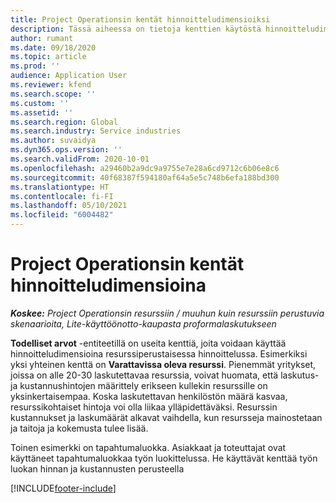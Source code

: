 ```yaml
---
title: Project Operationsin kentät hinnoitteludimensioiksi
description: Tässä aiheessa on tietoja kenttien käytöstä hinnoitteludimensioina Dynamics 365 Project Operationsissa.
author: rumant
ms.date: 09/18/2020
ms.topic: article
ms.prod: ''
audience: Application User
ms.reviewer: kfend
ms.search.scope: ''
ms.custom: ''
ms.assetid: ''
ms.search.region: Global
ms.search.industry: Service industries
ms.author: suvaidya
ms.dyn365.ops.version: ''
ms.search.validFrom: 2020-10-01
ms.openlocfilehash: a29460b2a9dc9a9755e7e28a6cd9712c6b06e8c6
ms.sourcegitcommit: 40f68387f594180af64a5e5c748b6efa188bd300
ms.translationtype: HT
ms.contentlocale: fi-FI
ms.lasthandoff: 05/10/2021
ms.locfileid: "6004482"
---
```

# <a name="project-operations-fields-as-pricing-dimensions"></a>Project Operationsin kentät hinnoitteludimensioina

_**Koskee:** Project Operationsin resurssiin / muuhun kuin resurssiin perustuvia skenaarioita, Lite-käyttöönotto-kaupasta proformalaskutukseen_

**Todelliset arvot** -entiteetillä on useita kenttiä, joita voidaan käyttää hinnoitteludimensioina resurssiperustaisessa hinnoittelussa. Esimerkiksi yksi yhteinen kenttä on **Varattavissa oleva resurssi**. Pienemmät yritykset, joissa on alle 20-30 laskutettavaa resurssia, voivat huomata, että laskutus- ja kustannushintojen määrittely erikseen kullekin resurssille on yksinkertaisempaa. Koska laskutettavan henkilöstön määrä kasvaa, resurssikohtaiset hintoja voi olla liikaa ylläpidettäväksi. Resurssin kustannukset ja laskumäärät alkavat vaihdella, kun resursseja mainostetaan ja taitoja ja kokemusta tulee lisää. 

Toinen esimerkki on tapahtumaluokka. Asiakkaat ja toteuttajat ovat käyttäneet tapahtumaluokkaa työn luokittelussa. He käyttävät kenttää työn luokan hinnan ja kustannusten perusteella


[!INCLUDE[footer-include](../includes/footer-banner.md)]